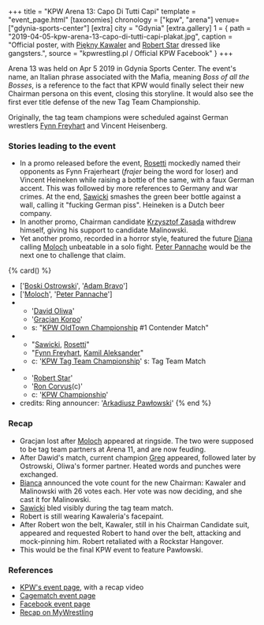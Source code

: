 +++
title = "KPW Arena 13: Capo Di Tutti Capi"
template = "event_page.html"
[taxonomies]
chronology = ["kpw", "arena"]
venue=["gdynia-sports-center"]
[extra]
city = "Gdynia"
[extra.gallery]
1 = { path = "2019-04-05-kpw-arena-13-capo-di-tutti-capi-plakat.jpg", caption = "Official poster, with [Piękny Kawaler](@/w/piekny-kawaler.md) and [Robert Star](@/w/robert-star.md) dressed like gangsters.", source = "kpwrestling.pl / Official KPW Facebook" }
+++

Arena 13 was held on Apr 5 2019 in Gdynia Sports Center. The event's name, an Italian phrase associated with the Mafia, meaning _Boss of all the Bosses_, is a reference to the fact that KPW would finally select their new Chairman persona on this event, closing this storyline. It would also see the first ever title defense of the new Tag Team Championship.

Originally, the tag team champions were scheduled against German wrestlers [Fynn Freyhart](@/w/fynn-freyhart.md) and Vincent Heisenberg.

### Stories leading to the event

* In a promo released before the event, [Rosetti](@/w/rosetti.md) mockedly named their opponents as Fynn Frajerheart (_frajer_ being the word for loser) and Vincent Heineken while raising a bottle of the same, with a faux German accent. This was followed by more references to Germany and war crimes. At the end, [Sawicki](@/w/sawicki.md) smashes the green beer bottle against a wall, calling it "fucking German piss". Heineken is a Dutch beer company.
* In another promo, Chairman candidate [Krzysztof Zasada](@/w/krzysztof-zasada.md) withdrew himself, giving his support to candidate Malinowski.
* Yet another promo, recorded in a horror style, featured the future [Diana](@/w/diana-strong.md) calling [Moloch](@/w/moloch.md) unbeatable in a solo fight. [Peter Pannache](@/w/peter-pannache.md) would be the next one to challenge that claim.

{% card() %}
- ['[Boski Ostrowski](@/w/ostrowski.md)', '[Adam Bravo](@/w/adam-bravo.md)']
- ['[Moloch](@/w/moloch.md)', '[Peter Pannache](@/w/peter-pannache.md)']
- - '[David Oliwa](@/w/david-oliwa.md)'
  - '[Gracjan Korpo](@/w/gracjan-korpo.md)'
  - s: "[KPW OldTown Championship](@/c/kpw-old-town-championship.md) #1 Contender Match"
- - "[Sawicki](@/w/sawicki.md), [Rosetti](@/w/rosetti.md)"
  - "[Fynn Freyhart](@/w/fynn-freyhart.md), [Kamil Aleksander](@/w/kamil-aleksander.md)"
  - c: '[KPW Tag Team Championship](@/c/kpw-tag-team-championship.md)'
    s: Tag Team Match
- - '[Robert Star](@/w/robert-star.md)'
  - '[Ron Corvus](@/w/ron-corvus.md)(c)'
  - c: '[KPW Championship](@/c/kpw-championship.md)'
- credits:
    Ring announcer: '[Arkadiusz Pawłowski](@/w/pan-pawlowski.md)'
{% end %}

### Recap

* Gracjan lost after [Moloch](@/w/moloch.md) appeared at ringside. The two were supposed to be tag team partners at Arena 11, and are now feuding.
* After Dawid's match, current champion [Greg](@/w/greg.md) appeared, followed later by Ostrowski, Oliwa's former partner. Heated words and punches were exchanged.
* [Bianca](@/w/bianca.md) announced the vote count for the new Chairman: Kawaler and Malinowski with 26 votes each. Her vote was now deciding, and she cast it for Malinowski.
* [Sawicki](@/w/sawicki.md) bled visibly during the tag team match.
* Robert is still wearing Kawaleria's facepaint.
* After Robert won the belt, Kawaler, still in his Chairman Candidate suit, appeared and requested Robert to hand over the belt, attacking and mock-pinning him. Robert
  retaliated with a Rockstar Hangover.
* This would be the final KPW event to feature Pawłowski.

### References

* [KPW's event page](https://kpwrestling.pl/events/kpw-arena-13/), with a recap video
* [Cagematch event page](https://www.cagematch.net/?id=1&nr=230512)
* [Facebook event page](https://www.facebook.com/events/2258200644451455/)
* [Recap on MyWrestling](https://mywrestling.com.pl/kpw-arena-13-capo-di-tutti-capi-wyniki/)

